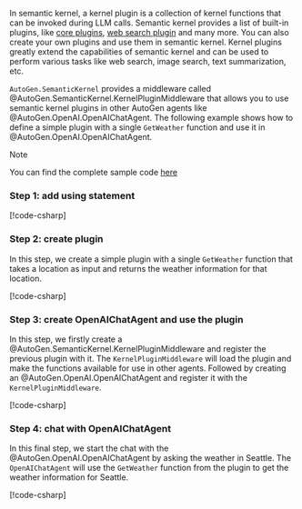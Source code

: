 In semantic kernel, a kernel plugin is a collection of kernel functions that can be invoked during LLM calls. Semantic kernel provides a list of built-in plugins, like [core plugins](https://github.com/microsoft/semantic-kernel/tree/main/dotnet/src/Plugins/Plugins.Core), [web search plugin](https://github.com/microsoft/semantic-kernel/tree/main/dotnet/src/Plugins/Plugins.Web) and many more. You can also create your own plugins and use them in semantic kernel. Kernel plugins greatly extend the capabilities of semantic kernel and can be used to perform various tasks like web search, image search, text summarization, etc.

`AutoGen.SemanticKernel` provides a middleware called @AutoGen.SemanticKernel.KernelPluginMiddleware that allows you to use semantic kernel plugins in other AutoGen agents like @AutoGen.OpenAI.OpenAIChatAgent. The following example shows how to define a simple plugin with a single `GetWeather` function and use it in @AutoGen.OpenAI.OpenAIChatAgent.

> [!NOTE]
> You can find the complete sample code [here](https://github.com/autogen-ai/autogen/blob/main/dotnet/sample/AutoGen.SemanticKernel.Sample/Use_Kernel_Functions_With_Other_Agent.cs)

### Step 1: add using statement
[!code-csharp[](../../../sample/AutoGen.SemanticKernel.Sample/Use_Kernel_Functions_With_Other_Agent.cs?name=Using)]

### Step 2: create plugin

In this step, we create a simple plugin with a single `GetWeather` function that takes a location as input and returns the weather information for that location.

[!code-csharp[](../../../sample/AutoGen.SemanticKernel.Sample/Use_Kernel_Functions_With_Other_Agent.cs?name=Create_plugin)]

### Step 3: create OpenAIChatAgent and use the plugin

In this step, we firstly create a @AutoGen.SemanticKernel.KernelPluginMiddleware and register the previous plugin with it. The `KernelPluginMiddleware` will load the plugin and make the functions available for use in other agents. Followed by creating an @AutoGen.OpenAI.OpenAIChatAgent and register it with the `KernelPluginMiddleware`.

[!code-csharp[](../../../sample/AutoGen.SemanticKernel.Sample/Use_Kernel_Functions_With_Other_Agent.cs?name=Use_plugin)]

### Step 4: chat with OpenAIChatAgent

In this final step, we start the chat with the @AutoGen.OpenAI.OpenAIChatAgent by asking the weather in Seattle. The `OpenAIChatAgent` will use the `GetWeather` function from the plugin to get the weather information for Seattle.

[!code-csharp[](../../../sample/AutoGen.SemanticKernel.Sample/Use_Kernel_Functions_With_Other_Agent.cs?name=Send_message)]